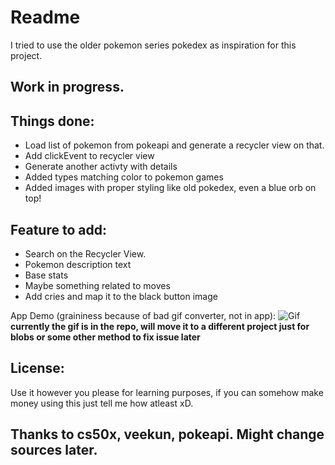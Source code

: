 # Readme
I tried to use the older pokemon series pokedex as inspiration for this project.

## Work in progress. 

## Things done:
* Load list of pokemon from pokeapi and generate a recycler view on that.
* Add clickEvent to recycler view
* Generate another activty with details
* Added types matching color to pokemon games
* Added images with proper styling like old pokedex, even a blue orb on top!

## Feature to add:
* Search on the Recycler View.
* Pokemon description text
* Base stats
* Maybe something related to moves
* Add cries and map it to the black button image

App Demo (graininess because of bad gif converter, not in app):
![Gif](demo.gif)
**currently the gif is in the repo, will move it to a different project just for blobs or some other method to fix issue later**

## License:
Use it however you please for learning purposes, if you can somehow make money using this just tell me how atleast xD.

## Thanks to cs50x, veekun, pokeapi. Might change sources later.
